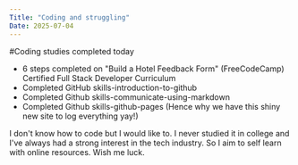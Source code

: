 ```yaml
---
Title: "Coding and struggling"
Date: 2025-07-04
---
```

#Coding studies completed today

- 6 steps completed on "Build a Hotel Feedback Form" (FreeCodeCamp) Certified Full Stack Developer Curriculum
- Completed GitHub skills-introduction-to-github
- Completed Github skills-communicate-using-markdown
- Completed Github skills-github-pages (Hence why we have this shiny new site to log everything yay!)

I don't know how to code but I would like to. I never studied it in college and I've always had a strong interest in the tech industry. So I aim to self learn with online resources. Wish me luck. 
